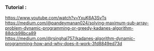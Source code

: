 ### Tutorial :
https://www.youtube.com/watch?v=YxuK6A3SvTs <br/>
https://medium.com/@pandeymanan024/solving-maximum-sub-array-problem-dynamic-programming-or-greedy-kadanes-algorithm-88dcb98bca89 <br/>
https://medium.com/@rsinghal757/kadanes-algorithm-dynamic-programming-how-and-why-does-it-work-3fd8849ed73d <br/>
